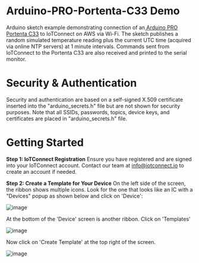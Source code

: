 # Arduino-PRO-Portenta-C33 Demo
Arduino sketch example demonstrating connection of an[ Arduino PRO Portenta C33]([url](https://docs.arduino.cc/hardware/portenta-c33)) to IoTConnect on AWS via Wi-Fi.  The sketch publishes a random simulated temperature reading plus the current UTC time (acquired via online NTP servers) at 1 minute intervals.  Commands sent from IoTConnect to the Portenta C33 are also received and printed to the serial monitor.

# Security & Authentication
Security and authentication are based on a self-signed X.509 certificate inserted into the "arduino_secrets.h" file but are not shown for security purposes.  Note that all SSIDs, passwords, topics, device keys, and certificates are placed in "arduino_secrets.h" file. 

# Getting Started
**Step 1: IoTConnect Registration**
Ensure you have registered and are signed into your IoTConnect account.  Contact our team at [info@iotconnect.io](mailto:info@iotconnect.io) to create an account if needed.

**Step 2: Create a Template for Your Device**
On the left side of the screen, the ribbon shows multiple icons.  Look for the one that looks like an IC with a "Devices" popup as shown below and click on 'Device':

![image](https://github.com/avnet-iotconnect/iotc-arduino-pro-portenta-c33-demo/assets/49933990/a5761e4a-8081-4317-ba14-dfd073e8b2a7)


At the bottom of the 'Device' screen is another ribbon.  Click on 'Templates' 

![image](https://github.com/avnet-iotconnect/iotc-arduino-pro-portenta-c33-demo/assets/49933990/4215b9de-0cb5-4234-86d7-fc7145846972)


Now click on 'Create Template' at the top right of the screen.

![image](https://github.com/avnet-iotconnect/iotc-arduino-pro-portenta-c33-demo/assets/49933990/fa9e81f8-6960-4d25-a5c6-7ca90d05fadd)
